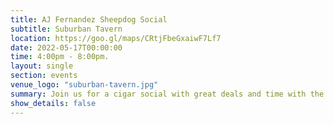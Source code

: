 ```yaml
---
title: AJ Fernandez Sheepdog Social
subtitle: Suburban Tavern
location: https://goo.gl/maps/CRtjFbeGxaiwF7Lf7
date: 2022-05-17T00:00:00
time: 4:00pm - 8:00pm.
layout: single
section: events
venue_logo: "suburban-tavern.jpg"
summary: Join us for a cigar social with great deals and time with the reps from AJ Fernandez Cigars John Ciabocchi and Tim Ricardo.We will be at the Suburban Cigar Lounge from 4-8pm
show_details: false
---
```


